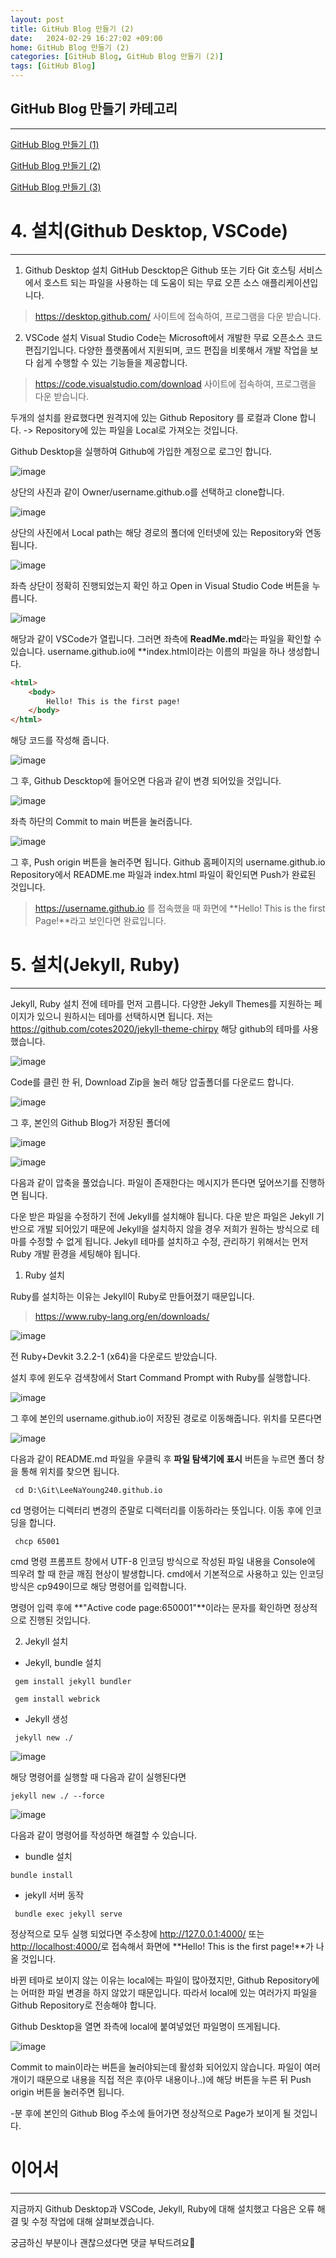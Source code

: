 ```yaml
---
layout: post
title: GitHub Blog 만들기 (2)
date:   2024-02-29 16:27:02 +09:00
home: GitHub Blog 만들기 (2)
categories: [GitHub Blog, GitHub Blog 만들기 (2)]
tags: [GitHub Blog]
---
```


## GitHub Blog 만들기 카테고리
---
[GitHub Blog 만들기 (1)](https://LeeNaYoung240.github.io/posts/2024-02-29-githubblog/)

[GitHub Blog 만들기 (2)](https://LeeNaYoung240.github.io/posts/2024-03-04-githubblog/)

[GitHub Blog 만들기 (3)](https://LeeNaYoung240.github.io/posts/2024-03-042-githubblog/)

# 4. 설치(Github Desktop, VSCode)
---

1) Github Desktop 설치 
GitHub Descktop은 Github 또는 기타 Git 호스팅 서비스에서 호스트 되는 파일을 사용하는 데 도움이 되는 무료 오픈 소스 애플리케이션입니다.  
><https://desktop.github.com/> 사이트에 접속하여, 프로그램을 다운 받습니다.

2) VSCode 설치
Visual Studio Code는 Microsoft에서 개발한 무료 오픈소스 코드 편집기입니다. 다양한 플랫폼에서 지원되며, 코드 편집을 비롯해서 개발 작업을 보다 쉽게 수행할 수 있는 기능들을 제공합니다.
> <https://code.visualstudio.com/download> 사이트에 접속하여, 프로그램을 다운 받습니다. 

두개의 설치를 완료했다면 원격지에 있는 Github Repository 를 로컬과 Clone 합니다.
-> Repository에 있는 파일을 Local로 가져오는 것입니다. 

Github Desktop을 실행하여 Github에 가입한 계정으로 로그인 합니다. 



![image](https://github.com/LeeNaYoung240/LeeNaYoung240.github.io/assets/107848521/5204e8fa-ddf6-4c19-a709-b5969cc7519f)


상단의 사진과 같이 Owner/username.github.o를 선택하고 clone합니다.


![image](https://github.com/LeeNaYoung240/LeeNaYoung240.github.io/assets/107848521/c9fbd7d7-4cf0-4e07-8618-9f502f8163bf)


상단의 사진에서 Local path는 해당 경로의 폴더에 인터넷에 있는 Repository와 연동됩니다.


![image](https://github.com/LeeNaYoung240/LeeNaYoung240.github.io/assets/107848521/3432e5a5-88b4-4aa6-9431-601400f632c2)


좌측 상단이 정확히 진행되었는지 확인 하고 Open in Visual Studio Code 버튼을 누릅니다.


![image](https://github.com/LeeNaYoung240/LeeNaYoung240.github.io/assets/107848521/77ff3cc9-4a44-4ecf-aeec-7c06457710f0)


해당과 같이 VSCode가 열립니다. 그러면 좌측에 **ReadMe.md**라는 파일을 확인할 수 있습니다. 
username.github.io에 **index.html이라는 이름의 파일을 하나 생성합니다.
```html
<html>
	<body>
		Hello! This is the first page!
	</body>
</html>
```
해당 코드를 작성해 줍니다. 


![image](https://github.com/LeeNaYoung240/LeeNaYoung240.github.io/assets/107848521/c6cc10b1-bc65-42d4-9756-ca5a44cf9faf)


그 후,  Github Descktop에 들어오면 다음과 같이 변경 되어있을 것입니다.


![image](https://github.com/LeeNaYoung240/LeeNaYoung240.github.io/assets/107848521/ce27157e-4ab7-4061-bdd9-cbe1be9cfddf)


좌측 하단의 Commit to main 버튼을 눌러줍니다. 


![image](https://github.com/LeeNaYoung240/LeeNaYoung240.github.io/assets/107848521/68fbf5c2-92dc-4d8c-9aab-2fed0620bc62)


그 후, Push origin 버튼을 눌러주면 됩니다.
Github 홈페이지의 username.github.io Repository에서 README.me 파일과 index.html 파일이 확인되면 Push가 완료된 것입니다. 
> https://username.github.io 를 접속했을 때 화면에 **Hello! This is the first Page!**라고 보인다면 완료입니다.
> 

# 5. 설치(Jekyll, Ruby)
---

Jekyll, Ruby 설치 전에 테마를 먼저 고릅니다. 다양한 Jekyll Themes를 지원하는 페이지가 있으니 원하시는 테마를 선택하시면 됩니다. 저는 <https://github.com/cotes2020/jekyll-theme-chirpy> 해당 github의 테마를 사용했습니다.


![image](https://github.com/LeeNaYoung240/Comment-Management/assets/107848521/b991a506-0828-4f00-a16d-bb850af7847b)


Code를 클린 한 뒤, Download Zip을 눌러 해당 압출폴더를 다운로드 합니다.



![image](https://github.com/LeeNaYoung240/Comment-Management/assets/107848521/4156ec13-afe2-42aa-af15-8efb5456c56d)


그 후, 본인의 Github Blog가 저장된 폴더에 


![image](https://github.com/LeeNaYoung240/Comment-Management/assets/107848521/ea05244e-8aec-492a-b51f-f8d4b2d4b6e4)

![image](https://github.com/LeeNaYoung240/Comment-Management/assets/107848521/391eb666-f6ee-478a-9b34-b9d5e733577b)


다음과 같이 압축을 풀었습니다.  파일이 존재한다는 메시지가 뜬다면 덮어쓰기를 진행하면 됩니다.

다운 받은 파일을 수정하기 전에 Jekyll를 설치해야 됩니다. 다운 받은 파일은 Jekyll  기반으로 개발 되어있기 때문에 Jekyll을 설치하지 않을 경우 저희가 원하는 방식으로 테마를 수정할 수 없게 됩니다. Jekyll 테마를 설치하고 수정, 관리하기 위해서는 먼저 Ruby 개발 환경을 세팅해야 됩니다.


1)  Ruby 설치

Ruby를 설치하는 이유는 Jekyll이 Ruby로 만들어졌기 때문입니다.

><https://www.ruby-lang.org/en/downloads/>

![image](https://github.com/LeeNaYoung240/Comment-Management/assets/107848521/fcb2ea39-6ac1-42d2-8d87-0ac19a1c2c7c)


전 Ruby+Devkit 3.2.2-1 (x64)을 다운로드 받았습니다.

설치 후에 윈도우 검색창에서 Start Command Prompt with Ruby를 실행합니다.



![image](https://github.com/LeeNaYoung240/Comment-Management/assets/107848521/9bec5f89-3857-4393-b9d6-f142f8f7e5d3)


그 후에 본인의 username.github.io이 저장된 경로로 이동해줍니다. 
위치를 모른다면 

![image](https://github.com/LeeNaYoung240/Comment-Management/assets/107848521/942b54a0-880f-4f5d-a8d2-0da72089dcfd)

다음과 같이 README.md 파일을 우클릭 후 **파일 탐색기에 표시** 버튼을 누르면 폴더 창을 통해 위치를 찾으면 됩니다.


```
 cd D:\Git\LeeNaYoung240.github.io
 ```
 

 cd 명령어는 디렉터리 변경의 준말로 디렉터리를 이동하라는 뜻입니다. 이동 후에 인코딩을 합니다.
 
```
 chcp 65001
 ```

 cmd 명령 프롬프트 창에서 UTF-8 인코딩 방식으로 작성된 파일 내용을 Console에 띄우려 할 때 한글 깨짐 현상이 발생합니다. cmd에서 기본적으로 사용하고 있는 인코딩 방식은 cp949이므로 해당 명령어를 입력합니다.
 
 명령어 입력 후에 **"Active code page:650001"**이라는 문자를 확인하면 정상적으로 진행된 것입니다.


2) Jekyll 설치 

- Jekyll, bundle 설치

```
 gem install jekyll bundler
 
 gem install webrick
```


- Jekyll 생성

```
 jekyll new ./
```

![image](https://github.com/LeeNaYoung240/Comment-Management/assets/107848521/45e9afd0-2b1c-4572-a02a-95ea4e259e2b)


해당 명령어를 실행할 때 다음과 같이 실행된다면 

```
jekyll new ./ --force
```

![image](https://github.com/LeeNaYoung240/Comment-Management/assets/107848521/5b4604b7-695b-469c-9479-e5d1141ebcea)


다음과 같이 명령어를 작성하면 해결할 수 있습니다.

- bundle 설치

```
bundle install
```

- jekyll 서버 동작

```
 bundle exec jekyll serve
```

정상적으로 모두 실행 되었다면 주소창에 <http://127.0.0.1:4000/> 또는 <http://localhost:4000/>로 접속해서 화면에 **Hello! This is the first page!**가 나올 것입니다.

바뀐 테마로 보이지 않는 이유는 local에는 파일이 많아졌지만, Github Repository에는 어떠한 파일 변경을 하지 않았기 때문입니다. 따라서 local에 있는 여러가지 파일을 Github Repository로 전송해야 합니다.

Github Desktop을 열면 좌측에 local에 붙여넣었던 파일명이 뜨게됩니다. 

![image](https://github.com/LeeNaYoung240/Comment-Management/assets/107848521/e36a38df-ec2e-4cf8-b6a3-7b3f1bc54cb0)


Commit to main이라는 버튼을 눌러야되는데 활성화 되어있지 않습니다. 파일이 여러개이기 때문으로 내용을 직접 적은 후(아무 내용이나..)에 해당 버튼을 누른 뒤 Push origin 버튼을 눌러주면 됩니다.

-분 후에 본인의 Github Blog 주소에 들어가면 정상적으로 Page가 보이게 될 것입니다.

# 이어서
---
지금까지 Github Desktop과 VSCode, Jekyll, Ruby에 대해 설치했고 다음은 오류 해결 및 수정 작업에 대해 살펴보겠습니다.

궁금하신 부분이나 괜찮으셨다면 댓글 부탁드려요💨

